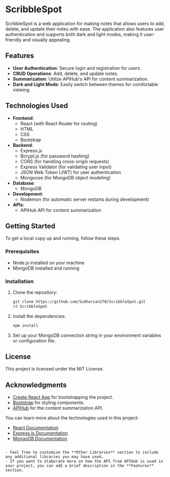# ScribbleSpot

ScribbleSpot is a web application for making notes that allows users to add, delete, and update their notes with ease. The application also features user authentication and supports both dark and light modes, making it user-friendly and visually appealing.

## Features

- **User Authentication**: Secure login and registration for users.
- **CRUD Operations**: Add, delete, and update notes.
- **Summarization**: Utilize APIHub's API for content summarization.
- **Dark and Light Mode**: Easily switch between themes for comfortable viewing.

## Technologies Used

- **Frontend**: 
  - React (with React Router for routing)
  - HTML
  - CSS
  - Bootstrap
- **Backend**: 
  - Express.js
  - Bcrypt.js (for password hashing)
  - CORS (for handling cross-origin requests)
  - Express Validator (for validating user input)
  - JSON Web Token (JWT) for user authentication
  - Mongoose (for MongoDB object modeling)
- **Database**: 
  - MongoDB
- **Development**:
  - Nodemon (for automatic server restarts during development)
- **APIs**:
  - APIHub API for content summarization

## Getting Started

To get a local copy up and running, follow these steps.

### Prerequisites

- Node.js installed on your machine
- MongoDB installed and running

### Installation

1. Clone the repository:
   ```bash
   git clone https://github.com/Sudharsan278/ScribbleSpot.git
   cd ScribbleSpot
   ```

2. Install the dependencies:
   ```bash
   npm install
   ```

3. Set up your MongoDB connection string in your environment variables or configuration file.

## License

This project is licensed under the MIT License.

## Acknowledgments

- [Create React App](https://github.com/facebook/create-react-app) for bootstrapping the project.
- [Bootstrap](https://getbootstrap.com/) for styling components.
- [APIHub](https://api-hub.com/) for the content summarization API.


You can learn more about the technologies used in this project:

- [React Documentation](https://reactjs.org/)
- [Express.js Documentation](https://expressjs.com/)
- [MongoDB Documentation](https://docs.mongodb.com/)
```

- Feel free to customize the **Other Libraries** section to include any additional libraries you may have used.
- If you want to elaborate more on how the API from APIHub is used in your project, you can add a brief description in the **Features** section. 
